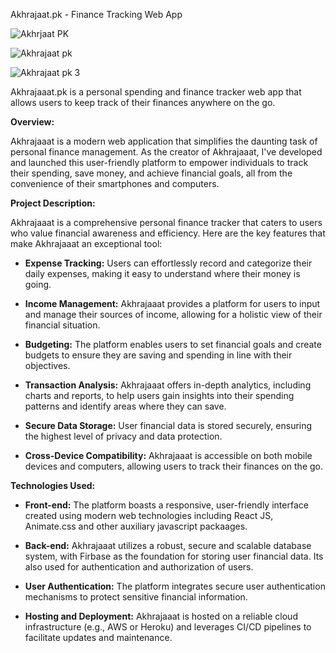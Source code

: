 
Akhrajaat.pk - Finance Tracking Web App


![Akhrjaat PK](https://github.com/abdi-z/InternalMD/assets/92116477/99a5f1de-a588-4912-ab78-cd7909c35008)


![Akhrajaat pk](https://github.com/abdi-z/InternalMD/assets/92116477/4c2d3440-bf05-44d6-81d1-7993560dc83e)


![Akhrajaat pk 3](https://github.com/abdi-z/InternalMD/assets/92116477/778d2b06-9e93-4d97-92eb-73317e024cda)


Akhrajaaat.pk is a personal spending and finance tracker web app that allows users to keep track of their finances anywhere on the go.


**Overview:**

Akhrajaaat is a modern web application that simplifies the daunting task of personal finance management. As the creator of Akhrajaaat, I've developed and launched this user-friendly platform to empower individuals to track their spending, save money, and achieve financial goals, all from the convenience of their smartphones and computers.

**Project Description:**

Akhrajaaat is a comprehensive personal finance tracker that caters to users who value financial awareness and efficiency. Here are the key features that make Akhrajaaat an exceptional tool:

- **Expense Tracking:** Users can effortlessly record and categorize their daily expenses, making it easy to understand where their money is going.
    
- **Income Management:** Akhrajaaat provides a platform for users to input and manage their sources of income, allowing for a holistic view of their financial situation.
    
- **Budgeting:** The platform enables users to set financial goals and create budgets to ensure they are saving and spending in line with their objectives.
    
- **Transaction Analysis:** Akhrajaaat offers in-depth analytics, including charts and reports, to help users gain insights into their spending patterns and identify areas where they can save.
    
- **Secure Data Storage:** User financial data is stored securely, ensuring the highest level of privacy and data protection.
    
- **Cross-Device Compatibility:** Akhrajaaat is accessible on both mobile devices and computers, allowing users to track their finances on the go.
    

**Technologies Used:**

- **Front-end:** The platform boasts a responsive, user-friendly interface created using modern web technologies including React JS, Animate.css and other auxiliary javascript packaages.
    
- **Back-end:**  Akhrajaaat utilizes a robust, secure and scalable database system, with Firbase as the foundation for storing user financial data. Its also used for authentication and authorization of users.
    
- **User Authentication:** The platform integrates secure user authentication mechanisms to protect sensitive financial information.
    
- **Hosting and Deployment:** Akhrajaaat is hosted on a reliable cloud infrastructure (e.g., AWS or Heroku) and leverages CI/CD pipelines to facilitate updates and maintenance.
